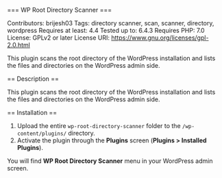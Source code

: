 === WP Root Directory Scanner ===

Contributors: brijesh03
Tags: directory scanner, scan, scanner, directory, wordpress
Requires at least: 4.4
Tested up to: 6.4.3
Requires PHP: 7.0
License: GPLv2 or later
License URI: https://www.gnu.org/licenses/gpl-2.0.html

This plugin scans the root directory of the WordPress installation and lists the files and directories on the WordPress admin side.

== Description ==

This plugin scans the root directory of the WordPress installation and lists the files and directories on the WordPress admin side.

== Installation ==
1. Upload the entire `wp-root-directory-scanner` folder to the `/wp-content/plugins/` directory.
2. Activate the plugin through the **Plugins** screen (**Plugins > Installed Plugins**).

You will find **WP Root Directory Scanner** menu in your WordPress admin screen.
